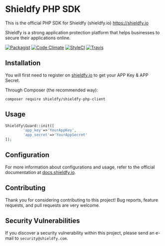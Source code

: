 # Shieldfy PHP SDK

This is the official PHP SDK for Shieldfy (shieldfy.io) https://shieldfy.io

Shieldfy is a strong application protection platform that helps businesses to secure their applications online.

[![Packagist](https://img.shields.io/packagist/v/shieldfy/shieldfy-php-client.svg?label=Packagist&style=flat-square)](https://packagist.org/packages/shieldfy/shieldfy-php-client)
[![Code Climate](https://img.shields.io/codeclimate/github/shieldfy/shieldfy-php-client.svg)](https://codeclimate.com/github/shieldfy/shieldfy-php-client)
[![StyleCI](https://styleci.io/repos/75610075/shield)](https://styleci.io/repos/75610075)
[![Travis](https://img.shields.io/travis/shieldfy/shieldfy-php-client.svg)](https://travis-ci.org/shieldfy/shieldfy-php-client)


## Installation

You will first need to register on [shieldfy.io](https://shieldfy.io/) to get your APP Key & APP Secret.

Through Composer (the recommended way):

```
composer require shieldfy/shieldfy-php-client
```


## Usage

```php
Shieldfy\Guard::init([
        'app_key'=>'YourAppKey',
        'app_secret'=>'YourAppSecret'
]);
```


## Configuration

For more information about configurations and usage, refer to the official documentation at [docs.shieldfy.io](https://docs.shieldfy.io).


## Contributing

Thank you for considering contributing to this project!
Bug reports, feature requests, and pull requests are very welcome.


## Security Vulnerabilities

If you discover a security vulnerability within this project, please send an e-mail to `security@shieldfy.com`.
